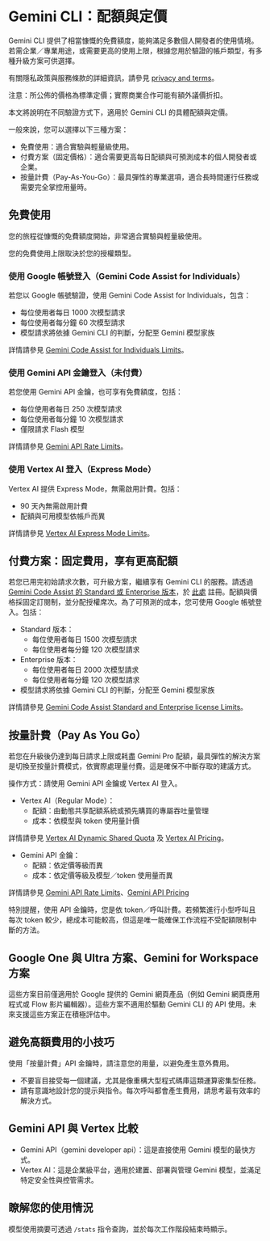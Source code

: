 # Gemini CLI：配額與定價

Gemini CLI 提供了相當慷慨的免費額度，能夠滿足多數個人開發者的使用情境。若需企業／專業用途，或需要更高的使用上限，根據您用於驗證的帳戶類型，有多種升級方案可供選擇。

有關隱私政策與服務條款的詳細資訊，請參見 [privacy and terms](./tos-privacy.md)。

注意：所公佈的價格為標準定價；實際商業合作可能有額外議價折扣。

本文將說明在不同驗證方式下，適用於 Gemini CLI 的具體配額與定價。

一般來說，您可以選擇以下三種方案：

- 免費使用：適合實驗與輕量級使用。
- 付費方案（固定價格）：適合需要更高每日配額與可預測成本的個人開發者或企業。
- 按量計費（Pay-As-You-Go）：最具彈性的專業選項，適合長時間運行任務或需要完全掌控用量時。

## 免費使用

您的旅程從慷慨的免費額度開始，非常適合實驗與輕量級使用。

您的免費使用上限取決於您的授權類型。

### 使用 Google 帳號登入（Gemini Code Assist for Individuals）

若您以 Google 帳號驗證，使用 Gemini Code Assist for Individuals，包含：

- 每位使用者每日 1000 次模型請求
- 每位使用者每分鐘 60 次模型請求
- 模型請求將依據 Gemini CLI 的判斷，分配至 Gemini 模型家族

詳情請參見 [Gemini Code Assist for Individuals Limits](https://developers.google.com/gemini-code-assist/resources/quotas#quotas-for-agent-mode-gemini-cli)。

### 使用 Gemini API 金鑰登入（未付費）

若您使用 Gemini API 金鑰，也可享有免費額度，包括：

- 每位使用者每日 250 次模型請求
- 每位使用者每分鐘 10 次模型請求
- 僅限請求 Flash 模型

詳情請參見 [Gemini API Rate Limits](https://ai.google.dev/gemini-api/docs/rate-limits)。

### 使用 Vertex AI 登入（Express Mode）

Vertex AI 提供 Express Mode，無需啟用計費。包括：

- 90 天內無需啟用計費
- 配額與可用模型依帳戶而異

詳情請參見 [Vertex AI Express Mode Limits](https://cloud.google.com/vertex-ai/generative-ai/docs/start/express-mode/overview#quotas)。

## 付費方案：固定費用，享有更高配額

若您已用完初始請求次數，可升級方案，繼續享有 Gemini CLI 的服務。請透過 [Gemini Code Assist 的 Standard 或 Enterprise 版本](https://cloud.google.com/products/gemini/pricing)，於 [此處](https://goo.gle/set-up-gemini-code-assist) 註冊。配額與價格採固定訂閱制，並分配授權席次。為了可預測的成本，您可使用 Google 帳號登入。包括：

- Standard 版本：
  - 每位使用者每日 1500 次模型請求
  - 每位使用者每分鐘 120 次模型請求
- Enterprise 版本：
  - 每位使用者每日 2000 次模型請求
  - 每位使用者每分鐘 120 次模型請求
- 模型請求將依據 Gemini CLI 的判斷，分配至 Gemini 模型家族

詳情請參見 [Gemini Code Assist Standard and Enterprise license Limits](https://developers.google.com/gemini-code-assist/resources/quotas#quotas-for-agent-mode-gemini-cli)。

## 按量計費（Pay As You Go）

若您在升級後仍達到每日請求上限或耗盡 Gemini Pro 配額，最具彈性的解決方案是切換至按量計費模式，依實際處理量付費。這是確保不中斷存取的建議方式。

操作方式：請使用 Gemini API 金鑰或 Vertex AI 登入。

- Vertex AI（Regular Mode）：
  - 配額：由動態共享配額系統或預先購買的專屬吞吐量管理
  - 成本：依模型與 token 使用量計價

詳情請參見 [Vertex AI Dynamic Shared Quota](https://cloud.google.com/vertex-ai/generative-ai/docs/resources/dynamic-shared-quota) 及 [Vertex AI Pricing](https://cloud.google.com/vertex-ai/pricing)。

- Gemini API 金鑰：
  - 配額：依定價等級而異
  - 成本：依定價等級及模型／token 使用量而異

詳情請參見 [Gemini API Rate Limits](https://ai.google.dev/gemini-api/docs/rate-limits)、[Gemini API Pricing](https://ai.google.dev/gemini-api/docs/pricing)

特別提醒，使用 API 金鑰時，您是依 token／呼叫計費。若頻繁進行小型呼叫且每次 token 較少，總成本可能較高，但這是唯一能確保工作流程不受配額限制中斷的方法。

## Google One 與 Ultra 方案、Gemini for Workspace 方案

這些方案目前僅適用於 Google 提供的 Gemini 網頁產品（例如 Gemini 網頁應用程式或 Flow 影片編輯器）。這些方案不適用於驅動 Gemini CLI 的 API 使用。未來支援這些方案正在積極評估中。

## 避免高額費用的小技巧

使用「按量計費」API 金鑰時，請注意您的用量，以避免產生意外費用。

- 不要盲目接受每一個建議，尤其是像重構大型程式碼庫這類運算密集型任務。
- 請有意識地設計您的提示與指令。每次呼叫都會產生費用，請思考最有效率的解決方式。

## Gemini API 與 Vertex 比較

- Gemini API（gemini developer api）：這是直接使用 Gemini 模型的最快方式。
- Vertex AI：這是企業級平台，適用於建置、部署與管理 Gemini 模型，並滿足特定安全性與控管需求。

## 瞭解您的使用情況

模型使用摘要可透過 `/stats` 指令查詢，並於每次工作階段結束時顯示。
